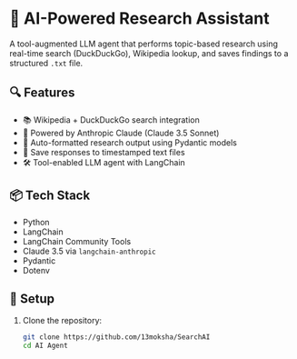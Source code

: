 # 🧠 AI-Powered Research Assistant

A tool-augmented LLM agent that performs topic-based research using real-time search (DuckDuckGo), Wikipedia lookup, and saves findings to a structured `.txt` file.

## 🔍 Features
- 📚 Wikipedia + DuckDuckGo search integration
- 🧠 Powered by Anthropic Claude (Claude 3.5 Sonnet)
- 📄 Auto-formatted research output using Pydantic models
- 💾 Save responses to timestamped text files
- 🛠️ Tool-enabled LLM agent with LangChain

## 📦 Tech Stack
- Python
- LangChain
- LangChain Community Tools
- Claude 3.5 via `langchain-anthropic`
- Pydantic
- Dotenv

## 🚀 Setup

1. Clone the repository:
   ```bash
   git clone https://github.com/13moksha/SearchAI
   cd AI Agent
